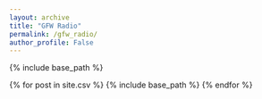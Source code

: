 ```yaml
---
layout: archive
title: "GFW Radio"
permalink: /gfw_radio/
author_profile: False
---
```




{% include base_path %}

{% for post in site.csv %}
  {% include base_path %}
{% endfor %}
